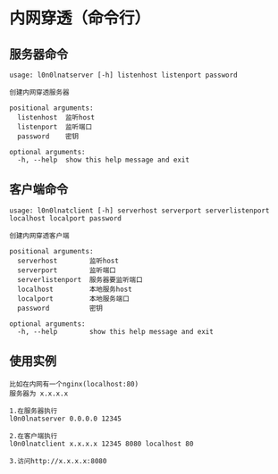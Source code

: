# 内网穿透（命令行）

## 服务器命令
```
usage: l0n0lnatserver [-h] listenhost listenport password

创建内网穿透服务器

positional arguments:
  listenhost  监听host
  listenport  监听端口
  password    密钥

optional arguments:
  -h, --help  show this help message and exit
```

## 客户端命令
```
usage: l0n0lnatclient [-h] serverhost serverport serverlistenport localhost localport password

创建内网穿透客户端

positional arguments:
  serverhost        监听host
  serverport        监听端口
  serverlistenport  服务器要监听端口
  localhost         本地服务host
  localport         本地服务端口
  password          密钥

optional arguments:
  -h, --help        show this help message and exit
```

## 使用实例

    比如在内网有一个nginx(localhost:80)
    服务器为 x.x.x.x

    1.在服务器执行
    l0n0lnatserver 0.0.0.0 12345

    2.在客户端执行
    l0n0lnatclient x.x.x.x 12345 8080 localhost 80

    3.访问http://x.x.x.x:8080